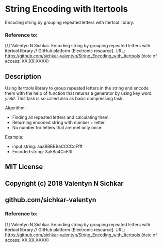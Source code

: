 # String Encoding with Itertools
Encoding string by grouping repeated letters with itertool library.

### Reference to:
[1] Valentyn N Sichkar. Encoding string by grouping repeated letters with itertool library // GitHub platform [Electronic resource]. URL: https://github.com/sichkar-valentyn/String_Encoding_with_Itertools (date of access: XX.XX.XXXX)

## Description
Using _itertools_ library to group repeated letters in the string and encode them with the help of function that returns a generator by using key word _yield_. This task is so called also as basic compressing task.

Algorithm:
* Finding all repeated letters and calculating them.
* Returning encoded string with number + letter.
* No number for letters that are met only once.

Example:
* input string: aaaBBBBBaCCCCcFfff
* Encoded string: 3a5Ba4CcF3f


## MIT License
## Copyright (c) 2018 Valentyn N Sichkar
## github.com/sichkar-valentyn
### Reference to:
[1] Valentyn N Sichkar. Encoding string by grouping repeated letters with itertool library // GitHub platform [Electronic resource]. URL: https://github.com/sichkar-valentyn/String_Encoding_with_Itertools (date of access: XX.XX.XXXX)
